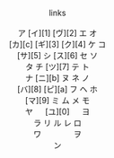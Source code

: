 ---
---

<style>
    @font-face {
    	font-family: 'M+1';
    	src: url('/assets/fonts/mplus-1-regular-sub.eot');
    	src: url('/assets/fonts/mplus-1-regular-sub.eot?#iefix') format('embedded-opentype'),
    	url('/assets/fonts/mplus-1-regular-sub.woff') format('woff'),
    	url('/assets/fonts/mplus-1-regular-sub.ttf') format('truetype');
    }
    @font-face {
    	font-family: 'M+1M';
    	src: url('/assets/fonts/mplus-1m-regular-sub.eot');
    	src: url('/assets/fonts/mplus-1m-regular-sub.eot?#iefix') format('embedded-opentype'),
    	url('/assets/fonts/mplus-1m-regular-sub.woff') format('woff'),
    	url('/assets/fonts/mplus-1m-regular-sub.ttf') format('truetype');
    }
    html {
        font-family: 'M+1M', 'M+1', monospace;
        font-size: 32px;
        text-align: center;
    }
    a {
        color: blue !important;
        text-decoration: none;
    }
</style>

<br/>
links<br/>
<br/>
ア [イ][1] [ヴ][2] エ オ<br/>
[カ][c] [ギ][3] [ク][4] ケ コ<br/>
[サ][5] シ [ス][6] セ ソ<br/>
タ チ [ツ][7] テ ト<br/>
ナ [ニ][b] ヌ ネ ノ<br/>
[バ][8] [ピ][a] フ ヘ ホ<br/>
[マ][9] ミ ム メ モ<br/>
ヤ 　 [ユ][0] 　 ヨ<br/>
ラ リ ル レ ロ<br/>
ワ 　 　 　 ヲ<br/>
ン 　 　 　 　

[1]: https://www.instagram.com/puellamagiantifascism/
[2]: https://vk.com/id576267009
[3]: https://github.com/una-ada
[4]: https://coub.com/jisa-tsu
[5]: https://soundcloud.com/jisa_tsu
[6]: https://steamcommunity.com/id/unasareyou
[7]: https://twitter.com/unasareyou
[8]: https://bandcamp.com/una_ada
[9]: https://myanimelist.net/profile/unasareyou
[0]: https://www.youtube.com/channel/UCqk_-WJiBionWuh8wmmVrmw
[a]: https://www.pixiv.net/users/21828040
[b]: https://www.nicovideo.jp/user/93569884
[c]: https://cash.app/$unaada
